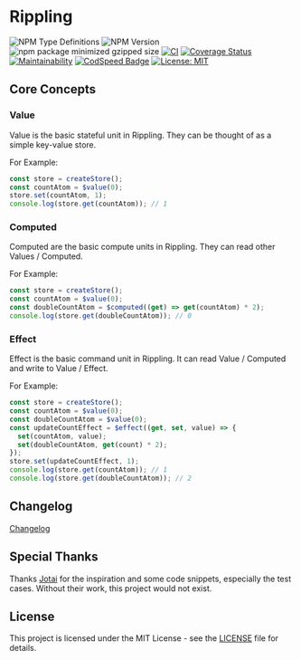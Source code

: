 # Rippling

![NPM Type Definitions](https://img.shields.io/npm/types/rippling)
![NPM Version](https://img.shields.io/npm/v/rippling)
![npm package minimized gzipped size](https://img.shields.io/bundlejs/size/rippling)
[![CI](https://github.com/e7h4n/rippling/actions/workflows/ci.yaml/badge.svg)](https://github.com/e7h4n/rippling/actions/workflows/ci.yaml)
[![Coverage Status](https://coveralls.io/repos/github/e7h4n/rippling/badge.svg?branch=main)](https://coveralls.io/github/e7h4n/rippling?branch=main)
[![Maintainability](https://api.codeclimate.com/v1/badges/a0b68839fea9c990a3eb/maintainability)](https://codeclimate.com/github/e7h4n/rippling/maintainability)
[![CodSpeed Badge](https://img.shields.io/endpoint?url=https://codspeed.io/badge.json)](https://codspeed.io/e7h4n/rippling)
[![License: MIT](https://img.shields.io/badge/License-MIT-yellow.svg)](https://opensource.org/licenses/MIT)

## Core Concepts

### Value

Value is the basic stateful unit in Rippling. They can be thought of as a simple key-value store.

For Example:

```typescript
const store = createStore();
const countAtom = $value(0);
store.set(countAtom, 1);
console.log(store.get(countAtom)); // 1
```

### Computed

Computed are the basic compute units in Rippling. They can read other Values / Computed.

For Example:

```typescript
const store = createStore();
const countAtom = $value(0);
const doubleCountAtom = $computed((get) => get(countAtom) * 2);
console.log(store.get(doubleCountAtom)); // 0
```

### Effect

Effect is the basic command unit in Rippling. It can read Value / Computed and write to Value / Effect.

For Example:

```typescript
const store = createStore();
const countAtom = $value(0);
const doubleCountAtom = $value(0);
const updateCountEffect = $effect((get, set, value) => {
  set(countAtom, value);
  set(doubleCountAtom, get(count) * 2);
});
store.set(updateCountEffect, 1);
console.log(store.get(countAtom)); // 1
console.log(store.get(doubleCountAtom)); // 2
```

## Changelog

[Changelog](packages/rippling/CHANGELOG.md)

## Special Thanks

Thanks [Jotai](https://github.com/pmndrs/jotai) for the inspiration and some code snippets, especially the test cases. Without their work, this project would not exist.

## License

This project is licensed under the MIT License - see the [LICENSE](LICENSE) file for details.
